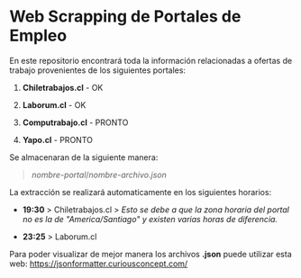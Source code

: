 # Web Scrapping de Portales de Empleo

En este repositorio encontrará toda la información relacionadas a ofertas de trabajo provenientes de los siguientes portales:

1. **Chiletrabajos.cl** - OK

2. **Laborum.cl** - OK

3. **Computrabajo.cl** - PRONTO

4. **Yapo.cl** - PRONTO

Se almacenaran de la siguiente manera:

> *nombre-portal*/*nombre-archivo.json*

La extracción se realizará automaticamente en los siguientes horarios:

* **19:30** > Chiletrabajos.cl > *Esto se debe a que la zona horaria del portal no es la de "America/Santiago" y existen varias horas de diferencia.*

* **23:25** > Laborum.cl 

Para poder visualizar de mejor manera los archivos **.json** puede utilizar esta web: https://jsonformatter.curiousconcept.com/
